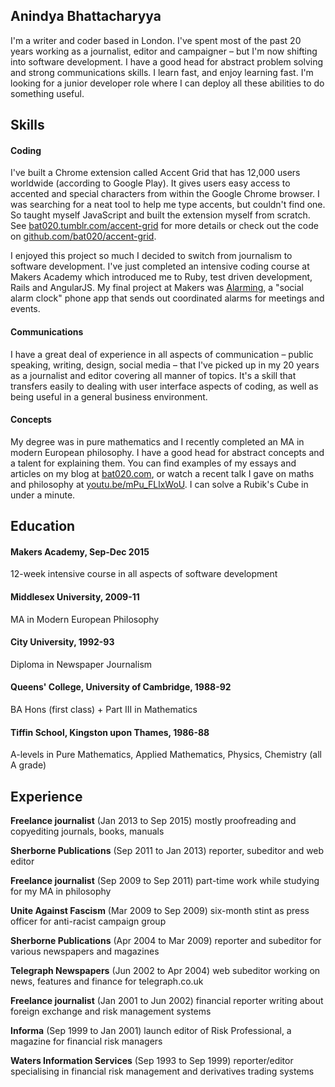 ## Anindya Bhattacharyya

I'm a writer and coder based in London. I've spent most of the past 20 years working as a journalist, editor and campaigner – but I'm now shifting into software development. I have a good head for abstract problem solving and strong communications skills. I learn fast, and enjoy learning fast. I'm looking for a junior developer role where I can deploy all these abilities to do something useful.

## Skills

#### Coding

I've built a Chrome extension called Accent Grid that has 12,000 users worldwide (according to Google Play). It gives users easy access to accented and special characters from within the Google Chrome browser. I was searching for a neat tool to help me type accents, but couldn't find one. So taught myself JavaScript and
built the extension myself from scratch. See [bat020.tumblr.com/accent-grid](http://bat020.tumblr.com/accent-grid) for more details or check out the code on [github.com/bat020/accent-grid](https://github.com/bat020/accent-grid).

I enjoyed this project so much I decided to switch from journalism to software development. I've just completed an intensive coding course at Makers Academy which introduced me to Ruby, test driven development, Rails and AngularJS. My final project at Makers was [Alarming](https://github.com/hvenables/alarming), a "social alarm clock" phone app that sends out coordinated alarms for meetings and events.

#### Communications

I have a great deal of experience in all aspects of communication – public speaking, writing, design, social media – that I've picked up in my 20 years as a journalist and editor covering all manner of topics. It's a skill that transfers easily to dealing with user interface aspects of coding, as well as being useful in a general business environment.

#### Concepts

My degree was in pure mathematics and I recently completed an MA in modern European philosophy. I have a good head for abstract concepts and a talent for explaining them. You can find examples of my essays and articles on my blog at [bat020.com](http://bat020.com), or watch a recent talk I gave on maths and philosophy at [youtu.be/mPu_FLlxWoU](https://youtu.be/mPu_FLlxWoU). I can solve a Rubik's Cube in under a minute.

## Education

#### Makers Academy, Sep-Dec 2015
12-week intensive course in all aspects of software development

#### Middlesex University, 2009-11
MA in Modern European Philosophy

#### City University, 1992-93
Diploma in Newspaper Journalism

#### Queens' College, University of Cambridge, 1988-92
BA Hons (first class) + Part III in Mathematics

#### Tiffin School, Kingston upon Thames, 1986-88
A-levels in Pure Mathematics, Applied Mathematics, Physics, Chemistry (all A grade)

## Experience

**Freelance journalist** (Jan 2013 to Sep 2015)
mostly proofreading and copyediting journals, books, manuals

**Sherborne Publications** (Sep 2011 to Jan 2013)
reporter, subeditor and web editor

**Freelance journalist** (Sep 2009 to Sep 2011)
part-time work while studying for my MA in philosophy

**Unite Against Fascism** (Mar 2009 to Sep 2009)
six-month stint as press officer for anti-racist campaign group

**Sherborne Publications** (Apr 2004 to Mar 2009)
reporter and subeditor for various newspapers and magazines

**Telegraph Newspapers** (Jun 2002 to Apr 2004)
web subeditor working on news, features and finance for telegraph.co.uk

**Freelance journalist** (Jan 2001 to Jun 2002)
financial reporter writing about foreign exchange and risk management systems

**Informa** (Sep 1999 to Jan 2001)
launch editor of Risk Professional, a magazine for financial risk managers

**Waters Information Services** (Sep 1993 to Sep 1999)
reporter/editor specialising in financial risk management and derivatives trading systems
